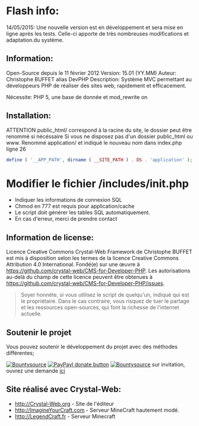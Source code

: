 # Flash info:
14/05/2015: Une nouvelle version est en développement et sera mise en ligne après les tests. Celle-ci apporte de très nombreuses modifications et adaptation.du système. 



## Information:

Open-Source depuis le 11 février 2012
Version: 15.01		(YY.MM)
Auteur: Christophe BUFFET alias DevPHP
Description: Système MVC permettant au développeurs PHP de réaliser des sites web, rapidement et efficacement.

Nécessite: PHP 5, une base de donnée et mod_rewrite on

## Installation:

ATTENTION public_html/ correspond à la racine du site, le dossier peut être renommé si nécéssaire
Si vous ne disposez pas d'un dossier public_html ou www. Renommé application/ et indiqué le nouveau nom dans index.php ligne 26 
```php
define ( '__APP_PATH', dirname ( __SITE_PATH ) . DS . 'application' );
```


# Modifier le fichier /includes/init.php

* Indiquer les informations de connexion SQL
* Chmod en 777 est requis pour application/cache
* Le script doit générer les tables SQL automatiquement.
* En cas d'erreur, merci de prendre contact

## Information de license:

Licence Creative Commons
Crystal-Web Framework de Christophe BUFFET est mis à disposition selon les termes de la licence Creative Commons Attribution 4.0 International.
Fondé(e) sur une œuvre à https://github.com/crystal-web/CMS-for-Developer-PHP.
Les autorisations au-delà du champ de cette licence peuvent être obtenues à https://github.com/crystal-web/CMS-for-Developer-PHP/issues.


> Soyer honnète, si vous utilisez le script de quelqu'un, indiqué qui est le propriétaire.
> Dans le cas contraire, vous risquez de tuer le partage et les ressources open-sources, qui font la richesse de l'internet actuelle.

## Soutenir le projet

Vous pouvez soutenir le développement du projet avec des méthodes différentes;

[![Bountysource](https://img.shields.io/badge/Bountysource-donate-green.svg?style=plastic)](https://www.bountysource.com/teams/crystal-web-service/issues) [![PayPayl donate button](https://img.shields.io/badge/paypal-donate-green.svg?style=plastic)](https://www.paypal.com/cgi-bin/webscr?cmd=_s-xclick&hosted_button_id=2J3ZZU4N9HUHW "Donate once-off to this project using Paypal")
[![Bountysource](https://img.shields.io/badge/TeamAlpha-SlacK-green.svg?style=plastic)](https://crystalwebframework.slack.com) sur invitation, ouvrez une demande [ici](https://github.com/crystal-web/Crystal-Web-PHP-Framework/pulls)

## Site réalisé avec Crystal-Web: 

* http://Crystal-Web.org - Site de l'éditeur
* http://ImagineYourCraft.com - Serveur MineCraft hautement modé.
* http://LegendCraft.fr - Serveur Minecraft 
